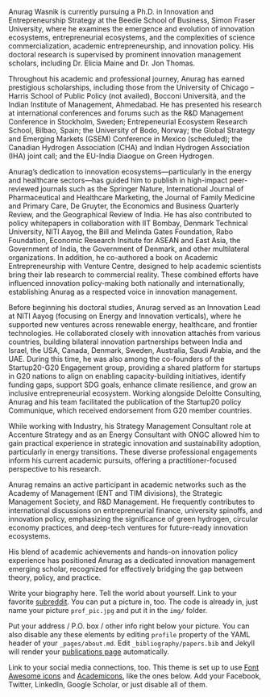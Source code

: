 Anurag Wasnik is currently pursuing a Ph.D. in Innovation and Entrepreneurship Strategy at the Beedie School of Business, Simon Fraser University, where he examines the emergence and evolution of innovation ecosystems, entrepreneurial ecosystems, and the complexities of science commercialization, academic entrepreneurship, and innovation policy. His doctoral research is supervised by prominent innovation management scholars, including Dr. Elicia Maine and Dr. Jon Thomas.

Throughout his academic and professional journey, Anurag has earned prestigious scholarships, including those from the University of Chicago – Harris School of Public Policy (not availed), Bocconi Università, and the Indian Institute of Management, Ahmedabad. He has presented his research at international conferences and forums such as the R&D Management Conference in Stockholm, Sweden; Entrepeneurial Ecosystem Research School, Bilbao, Spain; the University of Bodo, Norway; the Global Strategy and Emerging Markets (GSEM) Conference in Mexico (scheduled); the Canadian Hydrogen Association (CHA) and Indian Hydrogen Association (IHA) joint call; and the EU-India Diaogue on Green Hydrogen.

Anurag’s dedication to innovation ecosystems—particularly in the energy and healthcare sectors—has guided him to publish in high-impact peer-reviewed journals such as the Springer Nature, International Journal of Pharmaceutical and Healthcare Marketing, the Journal of Family Medicine and Primary Care, De Gruyter, the Economics and Business Quarterly Review, and the Geographical Review of India. He has also contributed to policy whitepapers in collaboration with IIT Bombay, Denmark Technical University, NITI Aayog, the Bill and Melinda Gates Foundation, Rabo Foundation, Economic Research Insitute for ASEAN and East Asia, the Government of India, the Government of Denmark, and other multilateral organizations. In addition, he co-authored a book on Academic Entrepreneurship with Venture Centre, designed to help academic scientists bring their lab research to commercial reality. These combined efforts have influenced innovation policy-making both nationally and internationally, establishing Anurag as a respected voice in innovation management.

Before beginning his doctoral studies, Anurag served as an Innovation Lead at NITI Aayog (focusing on Energy and Innovation verticals), where he supported new ventures across renewable energy, healthcare, and frontier technologies. He collaborated closely with innovation attachés from various countries, building bilateral innovation partnerships between India and Israel, the USA, Canada, Denmark, Sweden, Australia, Saudi Arabia, and the UAE. During this time, he was also among the co-founders of the Startup20-G20 Engagement group, providing a shared platform for startups in G20 nations to align on enabling capacity-building initiatives, identify funding gaps, support SDG goals, enhance climate resilience, and grow an inclusive entrepreneurial ecosystem. Working alongside Deloitte Consulting, Anurag and his team facilitated the publication of the Startup20 policy Communique, which received endorsement from G20 member countries.

While working with Industry, his Strategy Management Consultant role at Accenture Strategy and as an Energy Consultant with ONGC allowed him to gain practical experience in strategic innovation and sustainability adoption, particularly in energy transitions. These diverse professional engagements inform his current academic pursuits, offering a practitioner-focused perspective to his research.

Anurag remains an active participant in academic networks such as the Academy of Management (ENT and TIM divisions), the Strategic Management Society, and R&D Management. He frequently contributes to international discussions on entrepreneurial finance, university spinoffs, and innovation policy, emphasizing the significance of green hydrogen, circular economy practices, and deep-tech ventures for future-ready innovation ecosystems.

His blend of academic achievements and hands-on innovation policy experience has positioned Anurag as a dedicated innovation management emerging scholar, recognized for effectively bridging the gap between theory, policy, and practice.

Write your biography here. Tell the world about yourself. Link to your favorite [subreddit](http://reddit.com). You can put a picture in, too. The code is already in, just name your picture `prof_pic.jpg` and put it in the `img/` folder.

Put your address / P.O. box / other info right below your picture. You can also disable any these elements by editing `profile` property of the YAML header of your `_pages/about.md`. Edit `_bibliography/papers.bib` and Jekyll will render your [publications page](/al-folio/publications/) automatically.

Link to your social media connections, too. This theme is set up to use [Font Awesome icons](https://fontawesome.com/) and [Academicons](https://jpswalsh.github.io/academicons/), like the ones below. Add your Facebook, Twitter, LinkedIn, Google Scholar, or just disable all of them.
